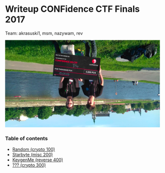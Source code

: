 # Writeup CONFidence CTF Finals 2017

Team: akrasuski1, msm, nazywam, rev

![](photo.png)

### Table of contents

* [Random (crypto 100)](random)
* [Starbyte (misc 200)](starbyte)
* [KeygenMe (reverse 400)](keygenme)
* [??? (crypto 300)](crypto)
